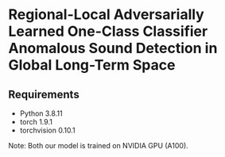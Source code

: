 # Regional-Local Adversarially Learned One-Class Classifier Anomalous Sound Detection in Global Long-Term Space

## Requirements

- Python 3.8.11
- torch 1.9.1
- torchvision 0.10.1

Note: Both our model is trained on NVIDIA GPU (A100).
